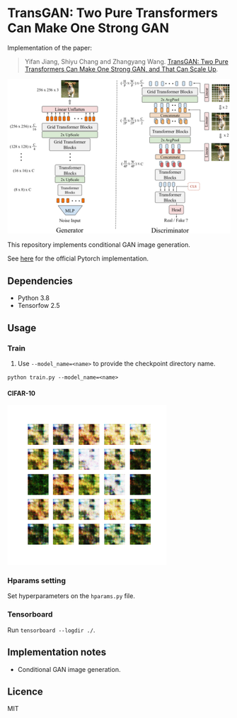 # TransGAN: Two Pure Transformers Can Make One Strong GAN
Implementation of the paper:

> Yifan Jiang, Shiyu Chang and Zhangyang Wang. [TransGAN: Two Pure Transformers Can Make One
Strong GAN, and That Can Scale Up](https://arxiv.org/abs/2102.07074). 

![Architecture](./images/architecture.png)

This repository implements conditional GAN image generation.

See [here](https://github.com/VITA-Group/TransGAN) for the official Pytorch implementation.


## Dependencies
- Python 3.8
- Tensorfow 2.5


## Usage
### Train
1. Use `--model_name=<name>` to provide the checkpoint directory name. 
```
python train.py --model_name=<name> 
```

#### CIFAR-10
![](images/lite_transgan.gif "LiteTransGAN ON CIFAR-10")

### Hparams setting
Set hyperparameters on the `hparams.py` file.

### Tensorboard
Run `tensorboard --logdir ./`.


## Implementation notes
- Conditional GAN image generation.


## Licence
MIT